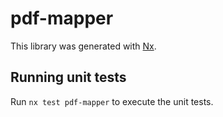 # pdf-mapper

This library was generated with [Nx](https://nx.dev).

## Running unit tests

Run `nx test pdf-mapper` to execute the unit tests.
